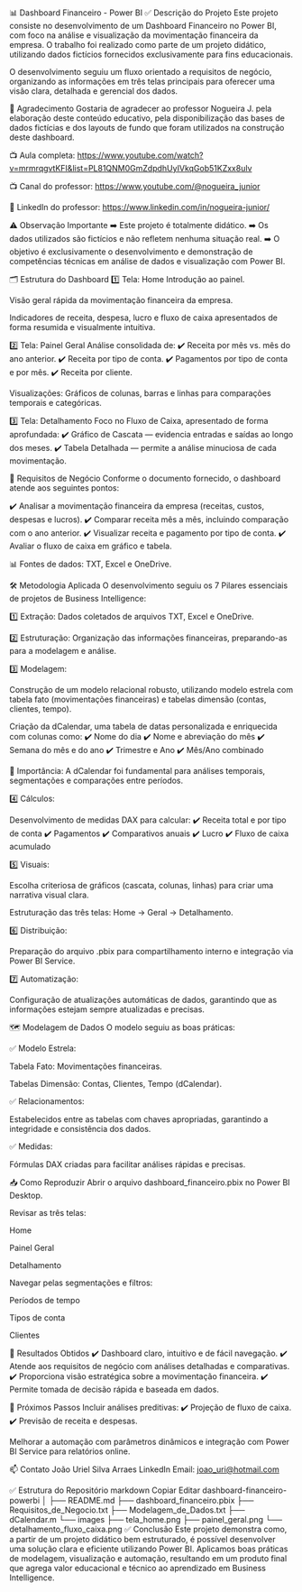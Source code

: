📊 Dashboard Financeiro - Power BI
✅ Descrição do Projeto
Este projeto consiste no desenvolvimento de um Dashboard Financeiro no Power BI, com foco na análise e visualização da movimentação financeira da empresa.
O trabalho foi realizado como parte de um projeto didático, utilizando dados fictícios fornecidos exclusivamente para fins educacionais.

O desenvolvimento seguiu um fluxo orientado a requisitos de negócio, organizando as informações em três telas principais para oferecer uma visão clara, detalhada e gerencial dos dados.

🙏 Agradecimento
Gostaria de agradecer ao professor Nogueira J. pela elaboração deste conteúdo educativo, pela disponibilização das bases de dados fictícias e dos layouts de fundo que foram utilizados na construção deste dashboard.

📺 Aula completa:
https://www.youtube.com/watch?v=mrmrqgvtKFI&list=PL81QNM0GmZdpdhUyIVkqGob51KZxx8ulv

📺 Canal do professor:
https://www.youtube.com/@nogueira_junior

🔗 LinkedIn do professor:
https://www.linkedin.com/in/nogueira-junior/

⚠️ Observação Importante
➡️ Este projeto é totalmente didático.
➡️ Os dados utilizados são fictícios e não refletem nenhuma situação real.
➡️ O objetivo é exclusivamente o desenvolvimento e demonstração de competências técnicas em análise de dados e visualização com Power BI.

🗂️ Estrutura do Dashboard
1️⃣ Tela: Home
Introdução ao painel.

Visão geral rápida da movimentação financeira da empresa.

Indicadores de receita, despesa, lucro e fluxo de caixa apresentados de forma resumida e visualmente intuitiva.

2️⃣ Tela: Painel Geral
Análise consolidada de:
✔️ Receita por mês vs. mês do ano anterior.
✔️ Receita por tipo de conta.
✔️ Pagamentos por tipo de conta e por mês.
✔️ Receita por cliente.

Visualizações: Gráficos de colunas, barras e linhas para comparações temporais e categóricas.

3️⃣ Tela: Detalhamento
Foco no Fluxo de Caixa, apresentado de forma aprofundada:
✔️ Gráfico de Cascata — evidencia entradas e saídas ao longo dos meses.
✔️ Tabela Detalhada — permite a análise minuciosa de cada movimentação.

🎯 Requisitos de Negócio
Conforme o documento fornecido, o dashboard atende aos seguintes pontos:

✔️ Analisar a movimentação financeira da empresa (receitas, custos, despesas e lucros).
✔️ Comparar receita mês a mês, incluindo comparação com o ano anterior.
✔️ Visualizar receita e pagamento por tipo de conta.
✔️ Avaliar o fluxo de caixa em gráfico e tabela.

📊 Fontes de dados: TXT, Excel e OneDrive.

🛠️ Metodologia Aplicada
O desenvolvimento seguiu os 7 Pilares essenciais de projetos de Business Intelligence:

1️⃣ Extração: Dados coletados de arquivos TXT, Excel e OneDrive.

2️⃣ Estruturação: Organização das informações financeiras, preparando-as para a modelagem e análise.

3️⃣ Modelagem:

Construção de um modelo relacional robusto, utilizando modelo estrela com tabela fato (movimentações financeiras) e tabelas dimensão (contas, clientes, tempo).

Criação da dCalendar, uma tabela de datas personalizada e enriquecida com colunas como:
✔️ Nome do dia
✔️ Nome e abreviação do mês
✔️ Semana do mês e do ano
✔️ Trimestre e Ano
✔️ Mês/Ano combinado

🔗 Importância: A dCalendar foi fundamental para análises temporais, segmentações e comparações entre períodos.

4️⃣ Cálculos:

Desenvolvimento de medidas DAX para calcular:
✔️ Receita total e por tipo de conta
✔️ Pagamentos
✔️ Comparativos anuais
✔️ Lucro
✔️ Fluxo de caixa acumulado

5️⃣ Visuais:

Escolha criteriosa de gráficos (cascata, colunas, linhas) para criar uma narrativa visual clara.

Estruturação das três telas: Home → Geral → Detalhamento.

6️⃣ Distribuição:

Preparação do arquivo .pbix para compartilhamento interno e integração via Power BI Service.

7️⃣ Automatização:

Configuração de atualizações automáticas de dados, garantindo que as informações estejam sempre atualizadas e precisas.

🗺️ Modelagem de Dados
O modelo seguiu as boas práticas:

✅ Modelo Estrela:

Tabela Fato: Movimentações financeiras.

Tabelas Dimensão: Contas, Clientes, Tempo (dCalendar).

✅ Relacionamentos:

Estabelecidos entre as tabelas com chaves apropriadas, garantindo a integridade e consistência dos dados.

✅ Medidas:

Fórmulas DAX criadas para facilitar análises rápidas e precisas.

📥 Como Reproduzir
Abrir o arquivo dashboard_financeiro.pbix no Power BI Desktop.

Revisar as três telas:

Home

Painel Geral

Detalhamento

Navegar pelas segmentações e filtros:

Períodos de tempo

Tipos de conta

Clientes

🚀 Resultados Obtidos
✔️ Dashboard claro, intuitivo e de fácil navegação.
✔️ Atende aos requisitos de negócio com análises detalhadas e comparativas.
✔️ Proporciona visão estratégica sobre a movimentação financeira.
✔️ Permite tomada de decisão rápida e baseada em dados.

🔮 Próximos Passos
Incluir análises preditivas:
✔️ Projeção de fluxo de caixa.
✔️ Previsão de receita e despesas.

Melhorar a automação com parâmetros dinâmicos e integração com Power BI Service para relatórios online.

📫 Contato
João Uriel Silva Arraes
LinkedIn
Email: joao_uri@hotmail.com

✅ Estrutura do Repositório
markdown
Copiar
Editar
dashboard-financeiro-powerbi
│
├── README.md
├── dashboard_financeiro.pbix
├── Requisitos_de_Negocio.txt
├── Modelagem_de_Dados.txt
├── dCalendar.m
└── images
    ├── tela_home.png
    ├── painel_geral.png
    └── detalhamento_fluxo_caixa.png
✅ Conclusão
Este projeto demonstra como, a partir de um projeto didático bem estruturado, é possível desenvolver uma solução clara e eficiente utilizando Power BI.
Aplicamos boas práticas de modelagem, visualização e automação, resultando em um produto final que agrega valor educacional e técnico ao aprendizado em Business Intelligence.
